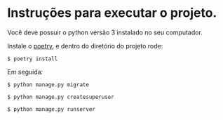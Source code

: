 # Instruções para executar o projeto.

Você deve possuir o python versão 3 instalado no seu computador.

Instale o [poetry](https://python-poetry.org/), e dentro do diretório do projeto rode:

`$ poetry install`

Em seguida:

`$ python manage.py migrate`

`$ python manage.py createsuperuser`

`$ python manage.py runserver`
